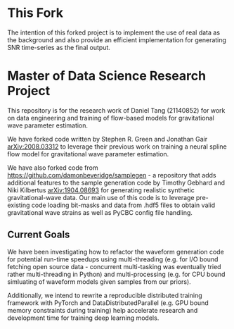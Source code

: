 # This Fork

The intention of this forked project is to implement the use of real data as the background and also provide an efficient implementation for generating SNR time-series as the final output.

# Master of Data Science Research Project

This repository is for the research work of Daniel Tang (21140852) for work on data engineering and training of flow-based models for gravitational wave parameter estimation.

We have forked code written by Stephen R. Green and Jonathan Gair [arXiv:2008.03312](https://arxiv.org/abs/2008.03312) to leverage their previous work on training a neural spline flow model for gravitational wave parameter estimation.

We have also forked code from https://github.com/damonbeveridge/samplegen - a repository that adds additional features to the sample generation code by Timothy Gebhard and Niki Kilbertus [arXiv:1904.08693](https://arxiv.org/abs/1904.08693) for generating realistic synthetic gravitational-wave data. Our main use of this code is to leverage pre-existing code loading bit-masks and data from .hdf5 files to obtain valid gravitational wave strains as well as PyCBC config file handling.
## Current Goals

We have been investigating how to refactor the waveform generation code for potential run-time speedups using multi-threading (e.g. for I/O bound fetching open source data - concurrent multi-tasking was eventually tried rather multi-threading in Python) and multi-processing (e.g. for CPU bound simluating of waveform models given samples from our priors).

Additionally, we intend to rewrite a reproducible distributed training framework with PyTorch and DataDistributedParallel (e.g. GPU bound memory constraints during training) help accelerate research and development time for training deep learning models.

